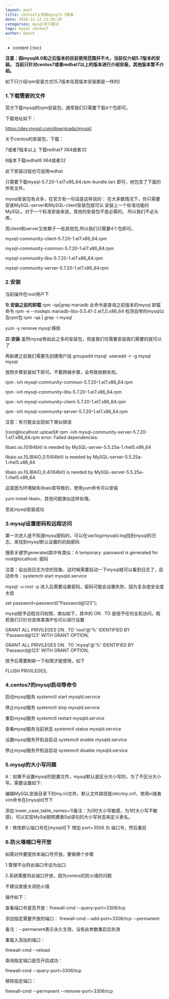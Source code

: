 ```yaml
---
layout: post
title: centos7上安装mysql5.7版本
date: 2018-11-12 13:20:20
categories: mysql学习笔记
tags: mysql centos7
author: Epoch
---
```


* content
{:toc}

**注意：因mysql8.0和之后版本的目前使用范围并不大，当前仅介绍5.7版本的安装。
当前只针对centos7或者redhat7以上的版本进行介绍安装，其他版本暂不介绍。**

如下只介绍rpm安装方式(5.7版本任意版本安装都是一样的)

### **1.下载需要的文件**


官方下载mysql的rpm安装包，通常我们只需要下载4个包即可。

下载地址如下：

https://dev.mysql.com/downloads/mysql/

关于centos的安装包，下载：

7或者7版本以上 下载redhat7 X64或者32

6版本下载redhat6 X64或者32

此下安装过程也可适用redhat

只需要下载mysql-5.7.20-1.el7.x86_64.rpm-bundle.tar) 即可，他包含了下面的所有文件。

mysql安装包有点多，在官方有一句话是这样说的：
在大多数情况下，你只需要安装MySQL-server和MySQL-client安装包就可以
安装上一个标准功能的MySQL。对于一个标准安装来说，其他的安装包不是必需的。
所以我们不必头疼。

而client和server又依赖于一些其他包,所以我们只需要4个包即可。

mysql-community-client-5.7.20-1.el7.x86_64.rpm

mysql-community-common-5.7.20-1.el7.x86_64.rpm

mysql-community-libs-5.7.20-1.el7.x86_64.rpm

mysql-community-server-5.7.20-1.el7.x86_64.rpm

### **2.安装**

当前操作在root用户下

**1).安装之前的卸载**
rpm -qa|grep mariadb
此命令是查询之前版本的mysql
卸载命令
rpm -e --nodeps mariadb-libs-5.5.41-2.el7_0.x86_64
检测自带的mysql以及rpm包
rpm -qa | grep -i mysql 

yum -y remove mysql 移除

**2).安装**
虽然mysql有如此之多的安装包，但是我们仅需要安装我们需要的就可以了

再新建之前我们需要先创建用户组
groupadd mysql 
useradd -r -g mysql mysql 

按照步骤安装如下即可。不要跨越步骤，会导致依赖失败。

rpm -ivh mysql-community-common-5.7.20-1.el7.x86_64.rpm

rpm -ivh mysql-community-libs-5.7.20-1.el7.x86_64.rpm

rpm -ivh mysql-community-client-5.7.20-1.el7.x86_64.rpm 

rpm -ivh mysql-community-server-5.7.20-1.el7.x86_64.rpm 

注意：有可能会出现如下类似错误

[root@localhost upload]# rpm -ivh mysql-community-server-5.7.20-1.el7.x86_64.rpm
error: Failed dependencies:

libaio.so.1()(64bit) is needed by MySQL-server-5.5.25a-1.rhel5.x86_64

libaio.so.1(LIBAIO_0.1)(64bit) is needed by MySQL-server-5.5.25a-1.rhel5.x86_64

libaio.so.1(LIBAIO_0.4)(64bit) is needed by MySQL-server-5.5.25a-1.rhel5.x86_64

这是因为环境缺失libaio库导致的，使用yum命令可以安装

yum install libaio，其他问题类似这样处理。

至此mysql安装成功

### **3.mysql设置密码和远程访问**

第一次进入是不知道mysq密码的，可以在var/log/mysqld.log找到mysql的日志，来找到mysql默认设置的初始密码

搜索关键字generated其中有类似：A temporary  password is generated for root@localhost: 密码

注意：会出现日志为空的现象，这时候需要启动一下mysql就可以看到日志了，启动命令：systemctl start mysqld.service

mysql -u root -p 进入后需要设置密码，密码可能会设置失败，因为复杂度安全度太低

set password=password("Password@123");

mysql授予远程访问权限，类似如下，其中的 ON *.* TO 是授予任何主机访问，假若我们只针对具体某类IP也可以进行设置

GRANT ALL PRIVILEGES ON *.* TO 'root'@'%' IDENTIFIED BY 'Password@123' WITH GRANT OPTION;

GRANT ALL PRIVILEGES ON *.* TO 'mysql'@'%' IDENTIFIED BY 'Password@123' WITH GRANT OPTION;

授予后需要刷新一下权限才能使用，如下

FLUSH PRIVILEGES;

### **4.centos7的mysql启动等命令**

启动mysql服务
systemctl start mysqld.service

停止mysql服务
systemctl stop mysqld.service

重启mysql服务
systemctl restart mysqld.service

查看mysql服务当前状态
systemctl status mysqld.service

设置mysql服务开机自启动
systemctl enable mysqld.service

停止mysql服务开机自启动
systemctl disable mysqld.service

### **5.mysql的大小写问题**

A：如果不设置mysql的配置文件，mysql默认是区分大小写的，为了不区分大小写，需要设置如下:

编辑MySQL安装目录下的my.ini文件，默认文件路径是/etc/my.cnf，使用vi或者vim命令在[mysqld]节下 

添加 lower_case_table_names=1(备注：为0时大小写敏感，为1时大小写不敏感)，可以实现MySql按照建表Sql语句的大小写状态来定义表名。 

B：修改默认端口号在[mysqld]下 增加 port=3506 为 端口号，然后重启

### **6.防火墙端口号开放**

如需对外要提供本端口号开放，要做俩个步骤

1.管理平台将此端口号设为出口

2.系统需要将此端口开放，因为centos的防火墙的问题

不建议直接关闭防火墙

操作如下：

查看端口号是否开放：firewall-cmd --query-port=3306/tcp

添加指定需要开放的端口：
firewall-cmd --add-port=3306/tcp --permanent

备注：--permanent表示永久生效，没有此参数重启后失效

重载入添加的端口：

firewall-cmd --reload

查询指定端口是否开启成功：

firewall-cmd --query-port=3306/tcp

移除指定端口：

firewall-cmd --permanent --remove-port=3306/tcp

